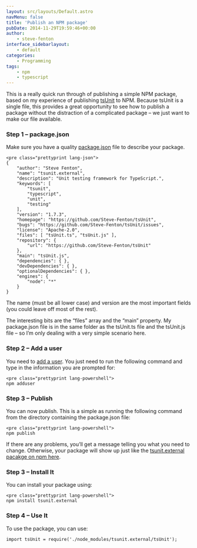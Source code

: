 ```yaml
---
layout: src/layouts/Default.astro
navMenu: false
title: 'Publish an NPM package'
pubDate: 2014-11-29T19:59:46+00:00
author:
    - steve-fenton
interface_sidebarlayout:
    - default
categories:
    - Programming
tags:
    - npm
    - typescript
---
```


This is a really quick run through of publishing a simple NPM package, based on my experience of publishing [tsUnit](https://github.com/Steve-Fenton/tsUnit) to NPM. Because tsUnit is a single file, this provides a great opportunity to see how to publish a package without the distraction of a complicated package – we just want to make our file available.

### Step 1 – package.json

Make sure you have a quality [package.json](https://www.npmjs.org/doc/files/package.json.html) file to describe your package.

```
<pre class="prettyprint lang-json">
{
    "author": "Steve Fenton",
    "name": "tsunit.external",
    "description": "Unit testing framework for TypeScript.",
    "keywords": [
        "tsunit",
        "typescript",
        "unit",
        "testing"
    ],
    "version": "1.7.3",
    "homepage": "https://github.com/Steve-Fenton/tsUnit",
    "bugs": "https://github.com/Steve-Fenton/tsUnit/issues",
    "license": "Apache-2.0",
    "files": [ "tsUnit.ts", "tsUnit.js" ],
    "repository": {
        "url": "https://github.com/Steve-Fenton/tsUnit"
    },
    "main": "tsUnit.js",
    "dependencies": { },
    "devDependencies": { },
    "optionalDependencies": { },
    "engines": {
        "node": "*"
    }
}
```
The name (must be all lower case) and version are the most important fields (you could leave off most of the rest).

The interesting bits are the “files” array and the “main” property. My package.json file is in the same folder as the tsUnit.ts file and the tsUnit.js file – so I’m only dealing with a very simple scenario here.

### Step 2 – Add a user

You need to [add a user](https://www.npmjs.org/doc/cli/npm-adduser.html). You just need to run the following command and type in the information you are prompted for:

```
<pre class="prettyprint lang-powershell">
npm adduser
```
### Step 3 – Publish

You can now publish. This is a simple as running the following command from the directory containing the package.json file:

```
<pre class="prettyprint lang-powershell">
npm publish
```
If there are any problems, you’ll get a message telling you what you need to change. Otherwise, your package will show up just like the [tsunit.external pacakge on npm here](https://www.npmjs.org/package/tsunit.external).

### Step 3 – Install It

You can install your package using:

```
<pre class="prettyprint lang-powershell">
npm install tsunit.external
```
### Step 4 – Use It

To use the package, you can use:

```
import tsUnit = require('./node_modules/tsunit.external/tsUnit');
```